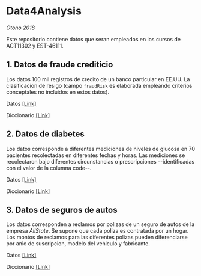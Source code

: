 # Data4Analysis

_Otono 2018_

Este repositorio contiene datos que seran empleados en los cursos de ACT11302 y EST-46111.

## 1. Datos de fraude crediticio

Los datos 100 mil registros de credito de un banco particular en EE.UU. La clasificacion de resigo (campo `fraudRisk` es elaborada empleando criterios conceptales no incluidos en estos datos).

Datos [[Link]](https://github.com/JCMO-ITAM/Data4Analysis/master/d4a_fraud_data.csv)

Diccionario [[Link]](https://github.com/JCMO-ITAM/Data4Analysis/master/d4a_fraud_dictionary.md)

## 2. Datos de diabetes

Los datos corresponde a diferentes mediciones de niveles de glucosa en 70 pacientes recolectadas en diferentes fechas y horas. Las mediciones se recolectaron bajo diferentes circunstancias o prescripciones --identificadas con el valor de la columna code--.

Datos [[Link]](https://github.com/JCMO-ITAM/Data4Analysis/master/d4a_diabetes_data.csv)

Diccionario [[Link]](https://github.com/JCMO-ITAM/Data4Analysis/master/d4a_diabetes_diccionario.md)

## 3. Datos de seguros de autos

Los datos corresponden a reclamos por polizas de un seguro de autos de la empresa _AllState_. Se supone que cada poliza es contratada por un hogar. Los montos de reclamos para las diferentes polizas pueden diferenciarse por anio de suscripcion, modelo del vehiculo y fabricante.

Datos [[Link]](https://github.com/JCMO-ITAM/Data4Analysis/master/d4a_allstateclaim_data.csv)

Diccionario [[Link]](https://github.com/JCMO-ITAM/Data4Analysis/master/d4a_allstateclaim_dictionary.md)



